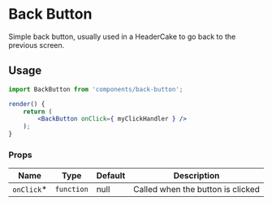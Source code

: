 Back Button
===

Simple back button, usually used in a HeaderCake to go back to the previous screen.

## Usage

```jsx
import BackButton from 'components/back-button';

render() {
	return (
		<BackButton onClick={ myClickHandler } />
	);
}
```

### Props

Name | Type | Default | Description
--- | --- | --- | ---
`onClick`* | `function` | null | Called when the button is clicked
